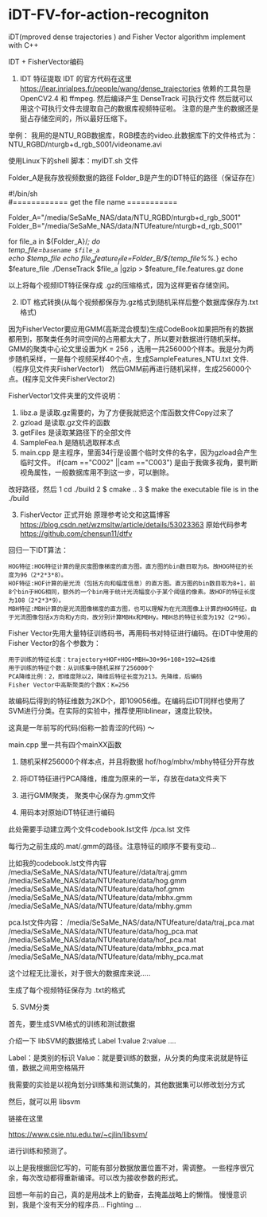 # iDT-FV-for-action-recogniton
iDT(mproved dense trajectories ) and Fisher Vector algorithm implement with C++ 


IDT + FisherVector编码

1. IDT 特征提取
IDT 的官方代码在这里   https://lear.inrialpes.fr/people/wang/dense_trajectories
依赖的工具包是OpenCV2.4 和 ffmpeg.
然后编译产生 DenseTrack 可执行文件
然后就可以用这个可执行文件去提取自己的数据库视频特征啦。
注意的是产生的数据还是挺占存储空间的，所以最好压缩下。

举例：
我用的是NTU_RGB数据库，RGB模态的video.此数据库下的文件格式为：
NTU_RGBD/nturgb+d_rgb_S001/videoname.avi

使用Linux下的shell 脚本：myIDT.sh 文件

Folder_A是我存放视频数据的路径
Folder_B是产生的iDT特征的路径（保证存在）

#!/bin/sh  
#============ get the file name ===========  

Folder_A="/media/SeSaMe_NAS/data/NTU_RGBD/nturgb+d_rgb_S001"
Folder_B="/media/SeSaMe_NAS/data/NTUfeature/nturgb+d_rgb_S001"

for file_a in ${Folder_A}/*; do  
    temp_file=`basename $file_a`  
    echo $temp_file
    echo $file_a
    feature_file=$Folder_B/${temp_file%%.*}
    echo $feature_file
    ./DenseTrack $file_a |gzip > $feature_file.features.gz
done 

以上将每个视频IDT特征保存成 .gz的压缩格式，因为这样更省存储空间。

2. IDT 格式转换(从每个视频都保存为.gz格式到随机采样后整个数据库保存为.txt格式)

因为FisherVector要应用GMM(高斯混合模型)生成CodeBook如果把所有的数据都用到，那聚类任务时间空间的占用都太大了，所以要对数据进行随机采样。GMM的聚类中心论文里设置为K = 256 ，选用一共256000个样本。我是分为两步随机采样，一是每个视频采样40个点，生成SampleFeatures_NTU.txt 文件.（程序见文件夹FisherVector1） 然后GMM前再进行随机采样，生成256000个点。(程序见文件夹FisherVector2)

FisherVector1文件夹里的文件说明：
1. libz.a 是读取.gz需要的，为了方便我就把这个库函数文件Copy过来了
2. gzload 是读取.gz文件的函数
3. getFiles 是读取某路径下的全部文件
4. SampleFea.h 是随机选取样本点
5. main.cpp 是主程序，里面34行是设置个临时文件的名字，因为gzload会产生临时文件。 if(cam =="C002" ||cam =="C003") 是由于我做多视角，要判断视角属性，一般数据库用不到这一步，可以删除。

改好路径，然后
1 cd ./build
2 $ cmake ..
3 $ make
the executable file is in the ./build


3. FisherVector 正式开始
原理参考论文和这篇博客 https://blog.csdn.net/wzmsltw/article/details/53023363
原始代码参考 https://github.com/chensun11/dtfv

回归一下IDT算法：

    HOG特征:HOG特征计算的是灰度图像梯度的直方图。直方图的bin数目取为8。故HOG特征的长度为96（2*2*3*8）。
    HOF特征:HOF计算的是光流（包括方向和幅度信息）的直方图。直方图的bin数目取为8+1，前8个bin于HOG相同，额外的一个bin用于统计光流幅度小于某个阈值的像素。故HOF的特征长度为108（2*2*3*9）。
    MBH特征:MBH计算的是光流图像梯度的直方图，也可以理解为在光流图像上计算的HOG特征。由于光流图像包括x方向和y方向，故分别计算MBHx和MBHy。MBH总的特征长度为192（2*96）。


Fisher Vector先用大量特征训练码书，再用码书对特征进行编码。在iDT中使用的Fisher Vector的各个参数为：

    用于训练的特征长度：trajectory+HOF+HOG+MBH=30+96+108+192=426维
    用于训练的特征个数：从训练集中随机采样了256000个
    PCA降维比例：2，即维度除以2，降维后特征长度为213。先降维，后编码
    Fisher Vector中高斯聚类的个数K：K=256

故编码后得到的特征维数为2KD个，即109056维。在编码后iDT同样也使用了SVM进行分类。在实际的实验中，推荐使用liblinear，速度比较快。

这真是一年前写的代码(俗称一脸青涩的代码) ～

main.cpp 里一共有四个mainXX函数

1. 随机采样256000个样本点，并且将数据 hof/hog/mbhx/mbhy特征分开存放

2. 将iDT特征进行PCA降维，维度为原来的一半，存放在data文件夹下

3. 进行GMM聚类， 聚类中心保存为.gmm文件

4.  用码本对原始iDT特征进行编码

此处需要手动建立两个文件codebook.lst文件 /pca.lst 文件

每行为之前生成的.mat/.gmm的路径。注意特征的顺序不要有变动...

比如我的codebook.lst文件内容
/media/SeSaMe_NAS/data/NTUfeature//data/traj.gmm
/media/SeSaMe_NAS/data/NTUfeature/data/hog.gmm
/media/SeSaMe_NAS/data/NTUfeature/data/hof.gmm
/media/SeSaMe_NAS/data/NTUfeature/data/mbhx.gmm
/media/SeSaMe_NAS/data/NTUfeature/data/mbhy.gmm

pca.lst文件内容：
/media/SeSaMe_NAS/data/NTUfeature/data/traj_pca.mat
/media/SeSaMe_NAS/data/NTUfeature/data/hog_pca.mat
/media/SeSaMe_NAS/data/NTUfeature/data/hof_pca.mat
/media/SeSaMe_NAS/data/NTUfeature/data/mbhx_pca.mat
/media/SeSaMe_NAS/data/NTUfeature/data/mbhy_pca.mat


这个过程无比漫长，对于很大的数据库来说.....

生成了每个视频特征保存为 .txt的格式


5. SVM分类

首先，要生成SVM格式的训练和测试数据

介绍一下 libSVM的数据格式
Label 1:value 2:value ….

Label：是类别的标识
Value：就是要训练的数据，从分类的角度来说就是特征值，数据之间用空格隔开

我需要的实验是以视角划分训练集和测试集的，其他数据集可以修改划分方式

然后，就可以用 libsvm

链接在这里

https://www.csie.ntu.edu.tw/~cjlin/libsvm/

进行训练和预测了。


以上是我根据回忆写的，可能有部分数据放置位置不对，需调整。 一些程序很冗余，每次改动都得重新编译。可以改为接收参数的形式。

回想一年前的自己，真的是用战术上的勤奋，去掩盖战略上的懒惰。 
慢慢意识到，我是个没有天分的程序员...
Fighting ...




